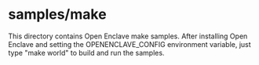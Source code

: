 samples/make
============

This directory contains Open Enclave make samples. After installing Open
Enclave and setting the OPENENCLAVE_CONFIG environment variable, just type
"make world" to build and run the samples.
